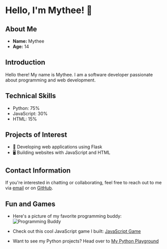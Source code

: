 # Hello, I'm Mythee! 👋

## About Me
- **Name:** Mythee
- **Age:** 14

## Introduction
Hello there! My name is Mythee. I am a software developer passionate about programming and web development.

## Technical Skills
- Python: 75%
- JavaScript: 30%
- HTML: 15%

## Projects of Interest
- 🐍 Developing web applications using Flask
- 🖥️ Building websites with JavaScript and HTML

## Contact Information
If you're interested in chatting or collaborating, feel free to reach out to me via [email](mailto:mythee@example.com) or on [GitHub](https://github.com/mythee).

## Fun and Games
- Here's a picture of my favorite programming buddy:
  ![Programming Buddy](https://example.com/programming_buddy.jpg)

- Check out this cool JavaScript game I built: [JavaScript Game](https://github.com/mythee/javascript-game)

- Want to see my Python projects? Head over to [My Python Playground](https://github.com/mythee/python-projects)
